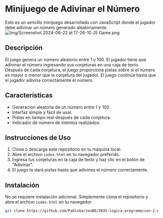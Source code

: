 

# Minijuego de Adivinar el Número

Este es un sencillo minijuego desarrollado con JavaScript donde el jugador debe adivinar un número generado aleatoriamente.
![img/Screenshot 2024-06-22 at 17-26-10 JS Game.png]()
## Descripción

El juego genera un número aleatorio entre 1 y 100. El jugador tiene que adivinar el número ingresando sus conjeturas en una caja de texto. Después de cada conjetura, el juego proporciona pistas sobre si el número es mayor o menor que la conjetura del jugador. El juego continúa hasta que el jugador adivina correctamente el número.

## Características

- Generación aleatoria de un número entre 1 y 100.
- Interfaz simple y fácil de usar.
- Pistas en tiempo real después de cada conjetura.
- Indicador de número de intentos realizados.

## Instrucciones de Uso

1. Clona o descarga este repositorio en tu máquina local.
2. Abre el archivo `index.html` en tu navegador preferido.
3. Ingresa tus conjeturas en la caja de texto y haz clic en el botón de "Adivinar".
4. El juego te dará pistas hasta que adivines el número correctamente.

## Instalación

No se requiere instalación adicional. Simplemente clona el repositorio y abre el archivo `index.html` en tu navegador.

```bash
git clone https://github.com/PabloGarzonB0/2035-logica-programacion-2-Aula1.git

